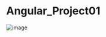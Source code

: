 ﻿# Angular_Project01


![image](https://github.com/Uditha99/Angular_Project01/assets/109640405/16428aaf-ef2f-49e3-9849-31a03210bc08)
